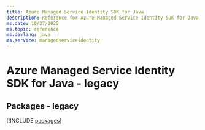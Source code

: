 ```yaml
---
title: Azure Managed Service Identity SDK for Java
description: Reference for Azure Managed Service Identity SDK for Java
ms.date: 10/27/2025
ms.topic: reference
ms.devlang: java
ms.service: managedserviceidentity
---
```

# Azure Managed Service Identity SDK for Java - legacy
## Packages - legacy
[!INCLUDE [packages](managed-service-identity-index.md)]